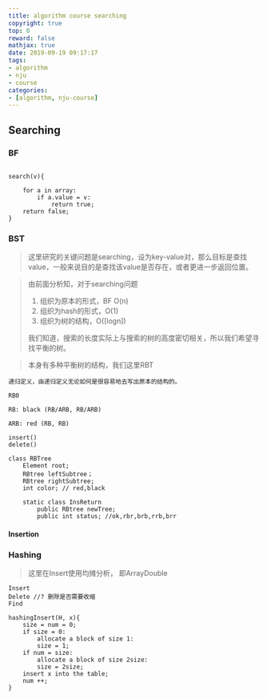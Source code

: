 ```yaml
---
title: algorithm course searching
copyright: true
top: 0
reward: false
mathjax: true
date: 2019-09-19 09:17:17
tags:
- algorithm
- nju
- course
categories:
- [algorithm, nju-course]
---
```

## Searching

### BF

```

search(v){

	for a in array:
		if a.value = v:
			return true;
	return false;
}
```





### BST



> 这里研究的关键问题是searching，设为key-value对，那么目标是查找value，一般来说目的是查找该value是否存在，或者更进一步返回位置。



> 由前面分析知，对于searching问题
>
> 1. 组织为原本的形式，BF O(n)
> 2. 组织为hash的形式，O(1)
> 3. 组织为树的结构，O([logn])
>
> 我们知道，搜索的长度实际上与搜索的树的高度密切相关，所以我们希望寻找平衡的树。



> 本身有多种平衡树的结构，我们这里RBT



```
递归定义，由递归定义无论如何是很容易地去写出原本的结构的。

RB0

RB: black (RB/ARB, RB/ARB)

ARB: red (RB, RB)

insert()
delete()

class RBTree
	Element root;
	RBtree leftSubtree；
	RBtree rightSubtree;
	int color; // red,black
	
	static class InsReturn
		public RBtree newTree;
		public int status; //ok,rbr,brb,rrb,brr
```

 



#### Insertion



### Hashing

>这里在Insert使用均摊分析， 即ArrayDouble



```
Insert
Delete //? 删除是否需要收缩
Find

hashingInsert(H, x){
	size = num = 0;
	if size = 0:
		allocate a block of size 1:
		size = 1;
	if num = size:
		allocate a block of size 2size:
		size = 2size;
	insert x into the table;
	num ++;
}


```

